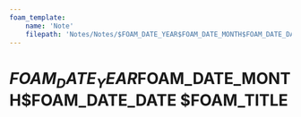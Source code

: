 ```yaml
---
foam_template:
    name: 'Note'
    filepath: 'Notes/Notes/$FOAM_DATE_YEAR$FOAM_DATE_MONTH$FOAM_DATE_DATE $FOAM_TITLE.md'
---
```

# $FOAM_DATE_YEAR$FOAM_DATE_MONTH$FOAM_DATE_DATE $FOAM_TITLE